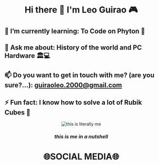 # <p align="center">Hi there 👋 I'm Leo Guirao 🎮</p>
## 🌱 I’m currently learning: To Code on Phyton 🐍
## 💬 Ask me about: History of the world and PC Hardware 🏛💻
## 📫 Do you want to get in touch with me? (are you sure?...): guiraoleo.2000@gmail.com
## ⚡ Fun fact: I know how to solve a lot of Rubik Cubes 🧩

<p align="center">
  <img src="https://i.pinimg.com/originals/e8/99/43/e89943146c0201b3ae55d0001a52c1f8.gif" alt="this is literally me">
</p>

### <p align="center">***_this is me in a nutshell_***</p>

# <p align="center">🌐SOCIAL MEDIA🌐</p>

<i class="fa-brands fa-youtube"></i>
<!--
**LeoGuirao/LeoGuirao** is a ✨ _special_ ✨ repository because its `README.md` (this file) appears on your GitHub profile.

Here are some ideas to get you started:


-->
